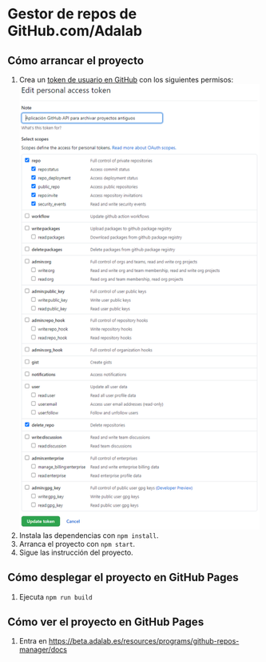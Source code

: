 # Gestor de repos de GitHub.com/Adalab

## Cómo arrancar el proyecto

1. Crea un [token de usuario en GitHub](https://docs.github.com/es/github/authenticating-to-github/creating-a-personal-access-token) con los siguientes permisos:
   ![GitHub user token](./github-user-token.png)
1. Instala las dependencias con `npm install`.
1. Arranca el proyecto con `npm start`.
1. Sigue las instrucción del proyecto.

## Cómo desplegar el proyecto en GitHub Pages

1. Ejecuta `npm run build`


## Cómo ver el proyecto en GitHub Pages

1. Entra en https://beta.adalab.es/resources/programs/github-repos-manager/docs